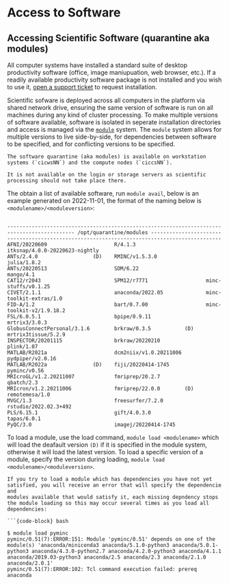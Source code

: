 # Access to Software

## Accessing Scientific Software (quarantine aka modules)

All computer systems have installed a standard suite of desktop productivity software
(office, image maniupuation, web browser, etc.). If a readily available productivity
software package is not installed and you wish to use it,
[open a support ticket](https://discourse.douglasneuroinformatics.ca/) to request
installation.

Scientific sofware is deployed across all computers in the platform via shared network
drive, ensuring the same version of software is run on all machines during any kind of
cluster processing. To make multiple versions of software available, software is isolated
in seperate installation directories and access is managed via the
[`module`](https://modules.readthedocs.io/en/latest/) system.
The `module` system allows for multiple versions to live side-by-side, for dependencies
between software to be specified, and for conflicting versions to be specified.

```{admonition} On which machines is the quarnantine available?
The software quarantine (aka modules) is available on workstation systems (`cicwsNN`) and the compute nodes (`ciccsNN`).

It is not available on the login or storage servers as scientific processing should not take place there.
```



The obtain a list of available software, run `module avail`, below is an example generated
on 2022-11-01, the format of the naming below is `<modulename>/<moduleversion>`:

```{code-block}

-------------------------------------------------------------------------------------------- /opt/quarantine/modules ---------------------------------------------------------------------------------------------
AFNI/20220609                      R/4.1.3                       itksnap/4.0.0-20220623-nightly
ANTs/2.4.0                  (D)    RMINC/v1.5.3.0                julia/1.8.2
ANTs/20220513                      SDM/6.22                      mango/4.1
CAT12/r2043                        SPM12/r7771                   minc-stuffs/v0.1.25
CIVET/2.1.1                        anaconda/2022.05              minc-toolkit-extras/1.0
FID-A/1.2                          bart/0.7.00                   minc-toolkit-v2/1.9.18.2
FSL/6.0.5.1                        bpipe/0.9.11                  mrtrix3/3.0.3
GlobusConnectPersonal/3.1.6        brkraw/0.3.5           (D)    mrtrix3tissue/5.2.9
INSPECTOR/20201115                 brkraw/20220210               plink/1.07
MATLAB/R2021a                      dcm2niix/v1.0.20211006        pydpiper/v2.0.16
MATLAB/R2022a               (D)    fiji/20220414-1745            pyminc/v0.56
MRIcroGL/v1.2.20211007             fmriprep/20.2.7               qbatch/2.3
MRIcron/v1.2.20211006              fmriprep/22.0.0        (D)    remotemesa/1.0
MVGC/1.3                           freesurfer/7.2.0              rstudio/2022.02.3+492
PLS/6.15.1                         gift/4.0.3.0                  tapas/6.0.1
PyQC/3.0                           imagej/20220414-1745
```

To load a module, use the load command, `module load <modulename>` which will load the deafault version `(D)` if it is specified in the module
system, otherwise it will load the latest version. To load a specific version of a module, specify the version during loading,
`module load <modulename>/<moduleversion>`.

```{admonition} Module Dependencies
If you try to load a module which has dependencies you have not yet satisfied, you will receive an error that will specify the dependencie and
modules available that would satisfy it, each missing depndency stops the module loading so this may occur several times as you load all dependencies:

```{code-block} bash

$ module load pyminc
pyminc/0.51(7):ERROR:151: Module 'pyminc/0.51' depends on one of the module(s) 'anaconda/miniconda3 anaconda/5.1.0-python3 anaconda/5.0.1-python3 anaconda/4.3.0-python2.7 anaconda/4.2.0-python3 anaconda/4.1.1 anaconda/2019.03-python3 anaconda/2.5 anaconda/2.3 anaconda/2.1.0 anaconda/2.0.1'
pyminc/0.51(7):ERROR:102: Tcl command execution failed: prereq anaconda

```
